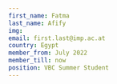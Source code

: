 ```yaml
---
first_name: Fatma
last_name: Afify
img: 
email: first.last@imp.ac.at
country: Egypt
member_from: July 2022
member_till: now
position: VBC Summer Student
---
```

